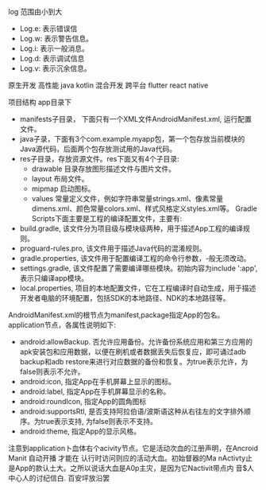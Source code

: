 


log 范围由小到大
* Log.e: 表示错误信
* Log.w: 表示警告信息。
* Log.i: 表示一般消息。
* Log.d: 表示调试信息
* Log.v: 表示沉余信息。


原生开发 高性能 java kotlin
混合开发 跨平台 flutter react native


项目结构
app目录下
* manifests子目录， 下面只有一个XML文件AndroidManifest.xml, 运行配置文件。
* java子录，下面有3个com.example.myapp包，第一个包存放当前模块的Java源代码，后面两个包存放测试用的Java代码。
* res子目录，存放资源文件。res下面又有4个子目录:
	* drawable 目录存放图形描述文件与图片文件。
	* layout 布局文件。
	* mipmap 启动图标。
	* values 常量定义文件，例如字符串常量strings.xml、像素常量dimens.xml、颜色常量colors.xml、样式风格定义styles.xml等。
Gradle Scripts下面主要是工程的编译配置文件，主要有:
* build.gradle, 该文件分为项目级与模块级两种，用于描述App工程的编译规则。
* proguard-rules.pro, 该文件用于描述Java代码的混淆规则。
* gradle.properties, 该文件用于配置编译工程的命令行参数，-般无须改动。
* settings.gradle, 该文件配置了需要编译哪些模块。初始内容为include ':app',表示只编译app模块。
* local.properties, 项目的本地配置文件，它在工程编译时自动生成，用于描述开发者电脑的环境配置，包括SDK的本地路径、NDK的本地路径等。


AndroidManifest.xml的根节点为manifest,package指定App的包名。application节点，各属性说明如下:
* android:allowBackup. 否允许应用备份。允许备份系统应用和第三方应用的apk安装包和应用数据，以便在刷机或者数据丢失后恢复应，即可诵过adb backup和adb restore来进行对应数据的备份和恢复。为true表示允许，为false则表示不允许。
* android:icon, 指定App在手机屏幕上显示的图标。
* android:label, 指定App在手机屏幕显示的名称。
* android:roundIcon, 指定App的圆角图标
* android:supportsRtl, 是否支持阿拉伯语/波斯语这种从右往左的文字排外顺序。为true表示支持, 为false则表示不支持。
* android:theme, 指定App的显示风格。

注意到application卜血体右个acivity节点。它是活动次血的江册声明，在Ancroid Manit
自动开播
才能在
认行时访问则应的活动大血。初始督器的Ma nActivty止是App的款认土大。之所以说话大血是A0p主灾，是因为它Nactivit带点内 音$人
中心人的讨纪信白.
百安坪放沿罢
